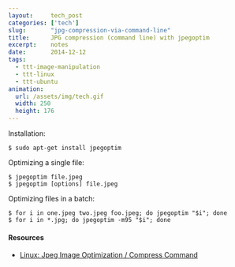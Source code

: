 ```yaml
---
layout:     tech_post
categories: ['tech']
slug:       "jpg-compression-via-command-line"
title:      JPG compression (command line) with jpegoptim
excerpt:    notes
date:       2014-12-12
tags:
  - ttt-image-manipulation
  - ttt-linux
  - ttt-ubuntu
animation:
  url: /assets/img/tech.gif
  width: 250
  height: 176  
---
```


Installation:

    $ sudo apt-get install jpegoptim
  
Optimizing a single file:

    $ jpegoptim file.jpeg
    $ jpegoptim [options] file.jpeg

Optimizing files in a batch:

    $ for i in one.jpeg two.jpeg foo.jpeg; do jpegoptim "$i"; done
    $ for i in *.jpg; do jpegoptim -m95 "$i"; done


#### Resources

* [Linux: Jpeg Image Optimization / Compress Command](http://www.cyberciti.biz/faq/linux-jpegoptim-jpeg-jfif-image-optimize-compress-tool/)